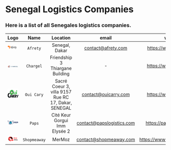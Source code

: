 # Senegal Logistics Companies
### Here is a list of all Senegales logistics companies.

|             Logo              |     Name     |                       Location                       |           email           |           website            |     phone     |
|:-----------------------------:|:------------:|:----------------------------------------------------:|:-------------------------:|:----------------------------:|:-------------:|
| ![img.png]( assets/img_2.png) |   `Afrety`   |                    Senegal, Dakar                    |    contact@afrety.com     |   https://www.afrety.com/    |   338644037   |
| ![img.png]( assets/img_1.png) |  `Chargel`   |           Friendship 3 Thiargane Building            |             -             |   https://www.chargel.me/    |   339232222   |
| ![img.png]( assets/img_4.png) |  `Oui Cary`  | Sacré Coeur 3, villa 9157 Rue RC 17, Dakar, SENEGAL  |   contact@ouicarry.com    |   https://www.chargel.me/    | 221774661616  |
|  ![img.png](assets/img.png)   |    `Paps`    |            Cité Keur Gorgui Imm Elysée 2             | contact@papslogistics.com |  https://papslogistics.com/  | 221339232323  |
| ![img.png]( assets/img_3.png) | `Shopmeaway` |                        MerMoz                        |  contact@shopmeaway.com   | https://www.shopmeaway.com/  |       -       |

